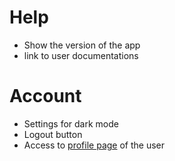 # Help

- Show the version of the app
- link to user documentations

# Account

- Settings for dark mode
- Logout button
- Access to [profile page](https://gitea.contc/ContinuousC/Auth/src/branch/main/docs/profile-page.md) of the user
